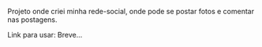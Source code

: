 Projeto onde criei minha rede-social, onde pode se postar fotos e comentar nas postagens.

Link para usar: Breve...
